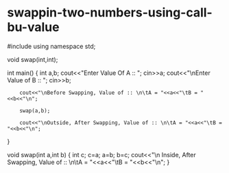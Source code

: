 # swappin-two-numbers-using-call-bu-value
#include<iostream>
using namespace std;

void swap(int,int);

int main()
{
        int a,b;
        cout<<"Enter Value Of A :: ";
        cin>>a;
        cout<<"\nEnter Value of B :: ";
        cin>>b;

        cout<<"\nBefore Swapping, Value of :: \n\tA = "<<a<<"\tB = "<<b<<"\n";

        swap(a,b);

        cout<<"\nOutside, After Swapping, Value of :: \n\tA = "<<a<<"\tB = "<<b<<"\n";
}


void swap(int a,int b)
{
        int c;
        c=a;
        a=b;
        b=c;
        cout<<"\n Inside, After Swapping, Value of :: \n\tA = "<<a<<"\tB = "<<b<<"\n";
}
